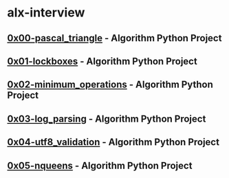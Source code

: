 # alx-interview

## [0x00-pascal_triangle](https://github.com/j88moja-code/alx-interview/tree/master/0x00-pascal_triangle) - Algorithm Python Project
## [0x01-lockboxes](https://github.com/j88moja-code/alx-interview/tree/master/0x01-lockboxes) - Algorithm Python Project
## [0x02-minimum_operations](https://github.com/j88moja-code/alx-interview/tree/master/0x02-minimum_operations) - Algorithm Python Project
## [0x03-log_parsing](https://github.com/j88moja-code/alx-interview/tree/master/0x03-log_parsing) - Algorithm Python Project
## [0x04-utf8_validation](https://github.com/j88moja-code/alx-interview/tree/master/0x04-utf8_validation) - Algorithm Python Project
## [0x05-nqueens]() - Algorithm Python Project
